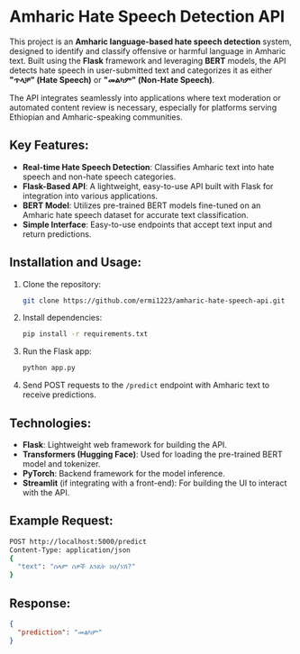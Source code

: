 # Amharic Hate Speech Detection API

This project is an **Amharic language-based hate speech detection** system, designed to identify and classify offensive or harmful language in Amharic text. Built using the **Flask** framework and leveraging **BERT** models, the API detects hate speech in user-submitted text and categorizes it as either **"ጥላቻ" (Hate Speech)** or **"መልካም" (Non-Hate Speech)**.

The API integrates seamlessly into applications where text moderation or automated content review is necessary, especially for platforms serving Ethiopian and Amharic-speaking communities.

## Key Features:
- **Real-time Hate Speech Detection**: Classifies Amharic text into hate speech and non-hate speech categories.
- **Flask-Based API**: A lightweight, easy-to-use API built with Flask for integration into various applications.
- **BERT Model**: Utilizes pre-trained BERT models fine-tuned on an Amharic hate speech dataset for accurate text classification.
- **Simple Interface**: Easy-to-use endpoints that accept text input and return predictions.

## Installation and Usage:
1. Clone the repository:  
   ```bash
   git clone https://github.com/ermi1223/amharic-hate-speech-api.git
   ```
2. Install dependencies:  
   ```bash
   pip install -r requirements.txt
   ```
3. Run the Flask app:  
   ```bash
   python app.py
   ```
4. Send POST requests to the `/predict` endpoint with Amharic text to receive predictions.

## Technologies:
- **Flask**: Lightweight web framework for building the API.
- **Transformers (Hugging Face)**: Used for loading the pre-trained BERT model and tokenizer.
- **PyTorch**: Backend framework for the model inference.
- **Streamlit** (if integrating with a front-end): For building the UI to interact with the API.

## Example Request:
```bash
POST http://localhost:5000/predict
Content-Type: application/json
{
  "text": "ሰላም ሰዎች እንዴት ነህ/ነሽ?"
}
```

## Response:
```json
{
  "prediction": "መልካም"
}
```
